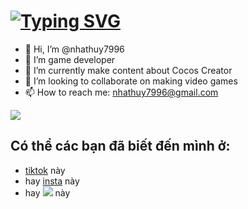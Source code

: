  <h1 align="left">
    <a href="https://git.io/typing-svg"><img src="https://readme-typing-svg.herokuapp.com?font=Fira+Code&pause=1000&random=false&width=435&lines=Hello!;I'm+Huynn;aka+Gamedevtoi" alt="Typing SVG" /></a>
</h1>

- 👋 Hi, I’m @nhathuy7996
- 👀 I’m game developer
- 🌱 I’m currently make content about Cocos Creator
- 💞️ I’m looking to collaborate on making video games
- 📫 How to reach me: nhathuy7996@gmail.com

<div align="left"> 
  <a href="https://www.linkedin.com/in/nhathuy7996/" target="_blank">
    <img src="https://img.shields.io/badge/LinkedIn-0077B5?style=for-the-badge&logo=linkedin&logoColor=white" target="_blank" />
  </a>
</div>

 

 
## Có thể các bạn đã biết đến mình ở: 
- <a href="https://www.tiktok.com/@gamedevtoi" target="_blank">tiktok</a> này
- hay <a href="https://www.instagram.com/gamedevtoi" target="_blank">insta</a> này
- hay <a href="https://www.youtube.com/@gamedevtoi" target="_blank"><img src="https://img.shields.io/youtube/channel/subscribers/UCfEdOoUcXutQmGeDYoowxIw"></a> này
 
